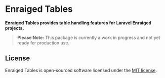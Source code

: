 # Enraiged Tables

**Enraiged Tables provides table handling features for Laravel Enraiged projects.**

> **Please Note:** This package is currently a work in progress and not yet ready for production use.


## License

Enraiged Tables is open-sourced software licensed under the [MIT license](https://opensource.org/licenses/MIT).
